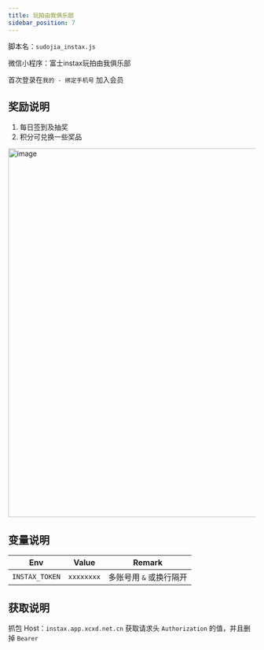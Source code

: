 ```yaml
---
title: 玩拍由我俱乐部
sidebar_position: 7
---
```


脚本名：`sudojia_instax.js`

微信小程序：富士instax玩拍由我俱乐部

首次登录在`我的 - 绑定手机号` 加入会员

## 奖励说明

1. 每日签到及抽奖
2. 积分可兑换一些奖品

<img src="https://pic.rmb.bdstatic.com/bjh/240723/c137f9071f3ea196ed8b5f080c05974c324.png" alt="image" height="750"/>

## 变量说明

|      Env       |   Value    |         Remark          |
| :------------: | :--------: | :---------------------: |
| `INSTAX_TOKEN` | `xxxxxxxx` | 多账号用 `&` 或换行隔开 |

## 获取说明

抓包 Host：`instax.app.xcxd.net.cn` 获取请求头 `Authorization` 的值，并且删掉 `Bearer`